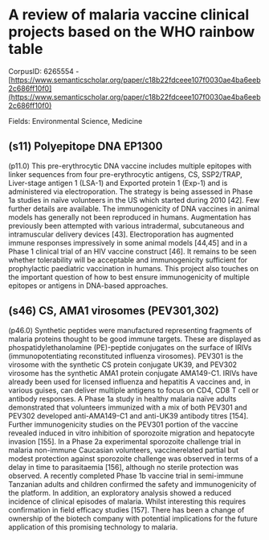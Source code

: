 # A review of malaria vaccine clinical projects based on the WHO rainbow table

CorpusID: 6265554 - [https://www.semanticscholar.org/paper/c18b22fdceee107f0030ae4ba6eeb2c686ff10f0](https://www.semanticscholar.org/paper/c18b22fdceee107f0030ae4ba6eeb2c686ff10f0)

Fields: Environmental Science, Medicine

## (s11) Polyepitope DNA EP1300
(p11.0) This pre-erythrocytic DNA vaccine includes multiple epitopes with linker sequences from four pre-erythrocytic antigens, CS, SSP2/TRAP, Liver-stage antigen 1 (LSA-1) and Exported protein 1 (Exp-1) and is administered via electroporation. The strategy is being assessed in Phase 1a studies in naïve volunteers in the US which started during 2010 [42]. Few further details are available. The immunogenicity of DNA vaccines in animal models has generally not been reproduced in humans. Augmentation has previously been attempted with various intradermal, subcutaneous and intramuscular delivery devices [43]. Electroporation has augmented immune responses impressively in some animal models [44,45] and in a Phase 1 clinical trial of an HIV vaccine construct [46]. It remains to be seen whether tolerability will be acceptable and immunogenicity sufficient for prophylactic paediatric vaccination in humans. This project also touches on the important question of how to best ensure immunogenicity of multiple epitopes or antigens in DNA-based approaches.
## (s46) CS, AMA1 virosomes (PEV301,302)
(p46.0) Synthetic peptides were manufactured representing fragments of malaria proteins thought to be good immune targets. These are displayed as phospatidylethanolamine (PE)-peptide conjugates on the surface of IRIVs (immunopotentiating reconstituted influenza virosomes). PEV301 is the virosome with the synthetic CS protein conjugate UK39, and PEV302 virosome has the synthetic AMA1 protein conjugate AMA149-C1. IRIVs have already been used for licensed influenza and hepatitis A vaccines and, in various guises, can deliver multiple antigens to focus on CD4, CD8 T cell or antibody responses. A Phase 1a study in healthy malaria naïve adults demonstrated that volunteers immunized with a mix of both PEV301 and PEV302 developed anti-AMA149-C1 and anti-UK39 antibody titres [154]. Further immunogenicity studies on the PEV301 portion of the vaccine revealed induced in vitro inhibition of sporozoite migration and hepatocyte invasion [155]. In a Phase 2a experimental sporozoite challenge trial in malaria non-immune Caucasian volunteers, vaccinerelated partial but modest protection against sporozoite challenge was observed in terms of a delay in time to parasitaemia [156], although no sterile protection was observed. A recently completed Phase 1b vaccine trial in semi-immune Tanzanian adults and children confirmed the safety and immunogenicity of the platform. In addition, an exploratory analysis showed a reduced incidence of clinical episodes of malaria. Whilst interesting this requires confirmation in field efficacy studies [157]. There has been a change of ownership of the biotech company with potential implications for the future application of this promising technology to malaria.
